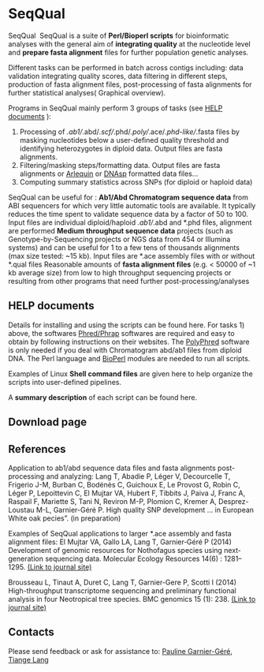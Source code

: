 # SeqQual
SeqQual  
SeqQual is a suite of <b>Perl/Bioperl scripts</b> for bioinformatic analyses with the general aim of <b>integrating quality</b> at the nucleotide level and <b>prepare fasta alignment</b> files for further population genetic analyses. 

Different tasks can be performed in batch across contigs including: data validation integrating quality scores, data filtering in different steps, production of fasta alignment files, post-processing of fasta alignments for further statistical analyses( Graphical overview).

Programs in SeqQual mainly perform 3 groups of tasks (see <a href="#help_documents">HELP documents</a> ):
1)  Processing of *.ab1/*.abd/*.scf/*.phd/*.poly/*.ace/*.phd-like/*.fasta files by masking nucleotides below a user-defined quality threshold and identifying heterozygotes in diploid data. Output files are fasta alignments.
2)  Filtering/masking steps/formatting data. Output files are fasta alignments or  <A HREF="http://cmpg.unibe.ch/software/arlequin35/">Arlequin</A> or <A HREF="http://www.ub.edu/dnasp/">DNAsp</A>  formatted data files…
3)  Computing summary statistics across SNPs (for diploid or haploid data)

SeqQual can be useful for :
<b>Ab1/Abd Chromatogram sequence data</b> from ABI sequencers for which very little automatic tools are available. It typically reduces the time spent to validate sequence data by a factor of 50 to 100. Input files are individual diploid/haploid *.ab1/*.abd and *.phd files, alignment are performed
<b>Medium throughput sequence data</b> projects (such as Genotype-by-Sequencing projects or NGS data from 454 or Illumina systems) and can be useful for 1 to a few tens of thousands alignments (max size tested: ~15 kb). Input files are *.ace assembly files with or without *.qual files 
Reasonable amounts of <b>fasta alignment files</b> (e.g. < 50000 of ~1 kb average size) from low to high throughput sequencing projects or resulting from other programs that need further post-processing/analyses

<h2 id="help_documents">HELP documents</h2>
Details for installing and using the scripts can be found here. For tasks 1) above, the softwares  <A HREF="http://www.phrap.org/consed/consed.html#howToGet">Phred/Phrap</A>  softwares are required and easy to obtain by following instructions on their websites. The  <A HREF="http://droog.gs.washington.edu/polyphred/">PolyPhred</A> software is only needed if you deal with Chromatogram abd/ab1 files from diploid DNA. The Perl language and <A HREF="hhttp://www.bioperl.org/wiki/Installing_BioPerl_on_Unix">BioPerl</A> modules are needed to run all scripts. 

Examples of Linux <b>Shell command files</b> are given here to help organize the scripts into user-defined pipelines.

A <b>summary description</b> of each script can be found here.

<h2>Download page</h2>

<h2>References</h2>

Application to ab1/abd sequence data files and fasta alignments post-processing and analyzing:
Lang T, Abadie P, Léger V, Decourcelle T, Frigerio J-M, Burban C, Bodénès C, Guichoux E, Le Provost G, Robin C, Léger P, Lepoittevin C, El Mujtar VA, Hubert F, Tibbits J, Paiva J, Franc A, Raspail F, Mariette S, Tani N, Reviron M-P, Plomion C, Kremer A, Desprez-Loustau M-L, Garnier-Géré P. High quality SNP development … in European White oak pecies”. (in preparation)

Examples of SeqQual applications to larger *.ace assembly and fasta alignment files: 
El Mujtar VA, Gallo LA, Lang T, Garnier‐Géré P (2014) Development of genomic resources for Nothofagus species using next‐generation sequencing data. Molecular Ecology Resources 14(6) : 1281–1295. <A HREF="http://onlinelibrary.wiley.com/doi/10.1111/1755-0998.12276/full">(Link to journal site)</A>

Brousseau L, Tinaut A, Duret C, Lang T, Garnier-Gere P, Scotti I (2014) High-throughput transcriptome sequencing and preliminary functional analysis in four Neotropical tree species. BMC genomics 15 (1): 238. <A HREF="http://bmcgenomics.biomedcentral.com/articles/10.1186/1471-2164-15-238">(Link to journal site)</A>


<h2>Contacts</h2>
Please send feedback or ask for assistance to: 
<A HREF="mailto:pauline.garnier-gere@pierroton.inra.fr"> Pauline Garnier-Géré</A>, 
<A HREF="mailto:langtiange@xtbg.org.cn"> Tiange Lang</A>
